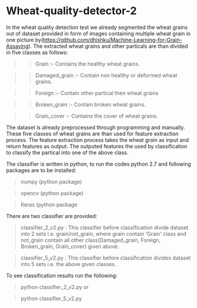 # Wheat-quality-detector-2

In the wheat quality detection test we already segmented the wheat grains out of dataset provided in form of images containing multiple wheat grain in one picture by(https://github.com/dhishku/Machine-Learning-for-Grain-Assaying). The extracted wheat grains and other particals are than divided in five classes as follows:

>> Grain :- Contains the healthy wheat grains.

>> Damaged_grain :- Contain non healthy or deformed wheat grains. 

>> Foreign :- Contain other partical then wheat grains

>> Broken_grain :- Contain broken wheat grains.

>> Grain_cover :- Contains the cover of wheat grains.

The dataset is already preprocessed through programming and manually. These five classes of wheat grains are than used for feature extraction process. The feature extraction process takes the wheat grain as input and return features as output. The outputed features the used by classification to classify the partical into one of the above class.

The classifier is written in python, to run the codes python 2.7 and following packages are to be installed:

> numpy (python package)

> opencv (python package)

> Keras (python package

There are two classifier are provided:

> classifier_2_v2.py : This classifier before classification divide dataset into 2 sets i.e. grain/not_grain, where grain contain 'Grain' class and not_grain contain all other class(Damaged_grain, Foreign, Broken_grain, Grain_cover) given above. 

> classifier_5_v2.py : This classifier before classification divides dataset into 5 sets i.e. the above given classes.

To see classification results run the following:

> python classifier_2_v2.py     or

> python classifier_5_v2.py
